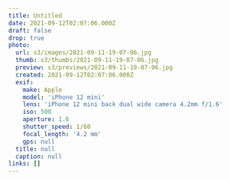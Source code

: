 ```yaml
---
title: Untitled
date: 2021-09-12T02:07:06.000Z
draft: false
drop: true
photo:
  url: s3/images/2021-09-11-19-07-06.jpg
  thumb: s3/thumbs/2021-09-11-19-07-06.jpg
  preview: s3/previews/2021-09-11-19-07-06.jpg
  created: 2021-09-12T02:07:06.000Z
  exif:
    make: Apple
    model: 'iPhone 12 mini'
    lens: 'iPhone 12 mini back dual wide camera 4.2mm f/1.6'
    iso: 500
    aperture: 1.6
    shutter_speed: 1/60
    focal_length: '4.2 mm'
    gps: null
  title: null
  caption: null
links: []
---
```

